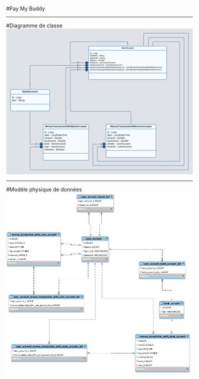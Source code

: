 #Pay My Buddy

-------------------------------------------
#Diagramme de classe
![Class diagram](P6_01_class_diagram.png)

-------------------------------------------
#Modèle physique de données
![mpd](P6_02_mpd.png)
